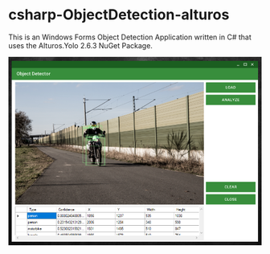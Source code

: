 # csharp-ObjectDetection-alturos
This is an Windows Forms Object Detection Application written in C# that uses the Alturos.Yolo 2.6.3 NuGet Package.

![a picture of the Form](https://github.com/fj-gruenewald/repo.history/blob/main/WinForms%20Applications/csharp-object-detection-alturos/_picture/object_detection_pic.PNG)
